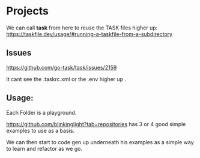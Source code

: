 # Projects

We can call **task** from here to reuse the TASK files higher up: https://taskfile.dev/usage/#running-a-taskfile-from-a-subdirectory



## Issues

https://github.com/go-task/task/issues/2159 

It cant see the .taskrc.xml or the .env higher up .

## Usage:

Each Folder is a playground.

https://github.com/blinkinglight?tab=repositories has 3 or 4 good simple examples to use as a basis.

We can then start to code gen up underneath his examples as a simple way to learn and refactor as we go.



